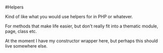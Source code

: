 #Helpers

Kind of like what you would use helpers for in PHP or whatever.

For methods that make life easier, but don't really fit into a thematic module, page, class etc.

At the moment I have my constructor wrapper here, but perhaps this should live somewhere else.
